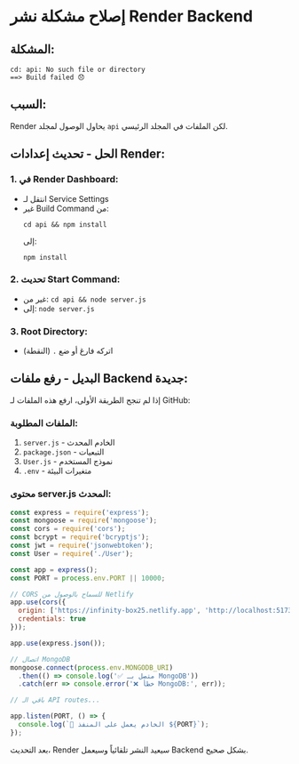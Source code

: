 # إصلاح مشكلة نشر Render Backend

## المشكلة:
```
cd: api: No such file or directory
==> Build failed 😞
```

## السبب:
Render يحاول الوصول لمجلد `api` لكن الملفات في المجلد الرئيسي.

## الحل - تحديث إعدادات Render:

### 1. في Render Dashboard:
- انتقل لـ Service Settings
- غير Build Command من:
  ```
  cd api && npm install
  ```
  إلى:
  ```
  npm install
  ```

### 2. تحديث Start Command:
- غير من: `cd api && node server.js`
- إلى: `node server.js`

### 3. Root Directory:
- اتركه فارغ أو ضع `.` (النقطة)

## البديل - رفع ملفات Backend جديدة:

إذا لم تنجح الطريقة الأولى، ارفع هذه الملفات لـ GitHub:

### الملفات المطلوبة:
1. `server.js` - الخادم المحدث
2. `package.json` - التبعيات
3. `User.js` - نموذج المستخدم
4. `.env` - متغيرات البيئة

### محتوى server.js المحدث:
```javascript
const express = require('express');
const mongoose = require('mongoose');
const cors = require('cors');
const bcrypt = require('bcryptjs');
const jwt = require('jsonwebtoken');
const User = require('./User');

const app = express();
const PORT = process.env.PORT || 10000;

// CORS للسماح بالوصول من Netlify
app.use(cors({
  origin: ['https://infinity-box25.netlify.app', 'http://localhost:5173'],
  credentials: true
}));

app.use(express.json());

// اتصال MongoDB
mongoose.connect(process.env.MONGODB_URI)
  .then(() => console.log('✅ متصل بـ MongoDB'))
  .catch(err => console.error('❌ خطأ MongoDB:', err));

// باقي الـ API routes...

app.listen(PORT, () => {
  console.log(`🚀 الخادم يعمل على المنفذ ${PORT}`);
});
```

بعد التحديث، Render سيعيد النشر تلقائياً وسيعمل Backend بشكل صحيح.